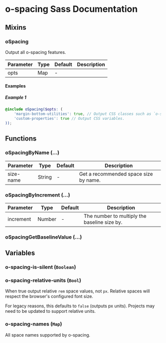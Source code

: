# o-spacing Sass Documentation
## Mixins
### oSpacing
Output all o-spacing features.


| Parameter | Type | Default | Description |
| ---- | ---- | ------- | ----------- |
| opts | Map | - | |
#### Examples
##### Example 1
```scss
@include oSpacing($opts: (
	'margin-bottom-utilities': true, // Output CSS classes such as `o-spacing-s1`.
	'custom-properties': true // Output CSS variables.
));
```
## Functions
### oSpacingByName (...)


| Parameter | Type | Default | Description |
| ---- | ---- | ------- | ----------- |
| size-name | String | - |Get a recommended space size by name. |
### oSpacingByIncrement (...)


| Parameter | Type | Default | Description |
| ---- | ---- | ------- | ----------- |
| increment | Number | - |The number to multiply the baseline size by. |
### oSpacingGetBaselineValue (...)

## Variables
### o-spacing-is-silent (`Boolean`)

### o-spacing-relative-units (`Bool`)
When true output relative `rem` space values, not `px`.
Relative spaces will respect the browser's configured font size.

For legacy reasons, this defaults to `false` (outputs px units).
Projects may need to be updated to support relative units.

### o-spacing-names (`Map`)
All space names supported by o-spacing.

